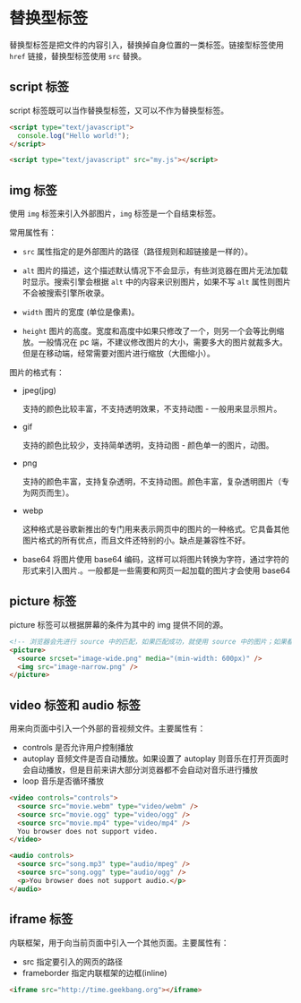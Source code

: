 # 替换型标签

替换型标签是把文件的内容引入，替换掉自身位置的一类标签。链接型标签使用 `href` 链接，替换型标签使用 `src` 替换。

## script 标签

script 标签既可以当作替换型标签，又可以不作为替换型标签。

```html
<script type="text/javascript">
  console.log("Hello world!");
</script>

<script type="text/javascript" src="my.js"></script>
```

## img 标签

使用 `img` 标签来引入外部图片，`img` 标签是一个自结束标签。

常用属性有：

- `src` 属性指定的是外部图片的路径（路径规则和超链接是一样的）。

- `alt` 图片的描述，这个描述默认情况下不会显示，有些浏览器在图片无法加载时显示。搜索引擎会根据 `alt` 中的内容来识别图片，如果不写 `alt` 属性则图片不会被搜索引擎所收录。

- `width` 图片的宽度 (单位是像素)。

- `height` 图片的高度。宽度和高度中如果只修改了一个，则另一个会等比例缩放。一般情况在 pc 端，不建议修改图片的大小，需要多大的图片就裁多大。但是在移动端，经常需要对图片进行缩放（大图缩小）。

图片的格式有：

- jpeg(jpg)

  支持的颜色比较丰富，不支持透明效果，不支持动图 - 一般用来显示照片。

- gif

  支持的颜色比较少，支持简单透明，支持动图 - 颜色单一的图片，动图。

- png

  支持的颜色丰富，支持复杂透明，不支持动图。颜色丰富，复杂透明图片（专为网页而生）。

- webp

  这种格式是谷歌新推出的专门用来表示网页中的图片的一种格式。它具备其他图片格式的所有优点，而且文件还特别的小。缺点是兼容性不好。

- base64
  将图片使用 base64 编码，这样可以将图片转换为字符，通过字符的形式来引入图片.。一般都是一些需要和网页一起加载的图片才会使用 base64

## picture 标签

picture 标签可以根据屏幕的条件为其中的 img 提供不同的源。

```html
<!-- 浏览器会先进行 source 中的匹配，如果匹配成功，就使用 source 中的图片；如果都不匹配，使用 img -->
<picture>
  <source srcset="image-wide.png" media="(min-width: 600px)" />
  <img src="image-narrow.png" />
</picture>
```

## video 标签和 audio 标签

用来向页面中引入一个外部的音视频文件。主要属性有：

- controls 是否允许用户控制播放
- autoplay 音频文件是否自动播放。如果设置了 autoplay 则音乐在打开页面时会自动播放，但是目前来讲大部分浏览器都不会自动对音乐进行播放
- loop 音乐是否循环播放

```html
<video controls="controls">
  <source src="movie.webm" type="video/webm" />
  <source src="movie.ogg" type="video/ogg" />
  <source src="movie.mp4" type="video/mp4" />
  You browser does not support video.
</video>
```

```html
<audio controls>
  <source src="song.mp3" type="audio/mpeg" />
  <source src="song.ogg" type="audio/ogg" />
  <p>You browser does not support audio.</p>
</audio>
```

## iframe 标签

内联框架，用于向当前页面中引入一个其他页面。主要属性有：

- src 指定要引入的网页的路径
- frameborder 指定内联框架的边框(inline)

```html
<iframe src="http://time.geekbang.org"></iframe>
```
